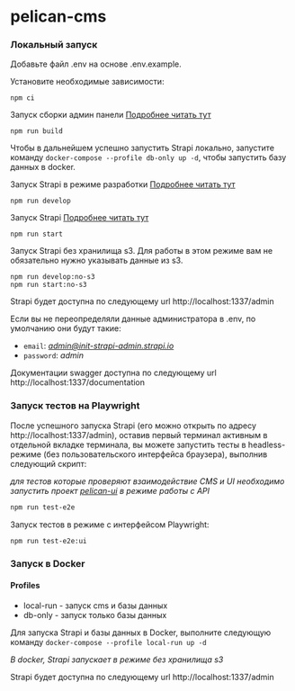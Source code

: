 # pelican-cms

### Локальный запуск

Добавьте файл .env на основе .env.example.

Установите необходимые зависимости:
```
npm ci
```
Запуск сборки админ панели [Подробнее читать тут](https://docs.strapi.io/dev-docs/cli#strapi-build)

```
npm run build
```

Чтобы в дальнейшем успешно запустить Strapi локально, запустите команду `docker-compose --profile db-only up -d`, чтобы запустить базу данных в docker.

Запуск Strapi в режиме разработки [Подробнее читать тут](https://docs.strapi.io/dev-docs/cli#strapi-develop)

```
npm run develop
```

Запуск Strapi [Подробнее читать тут](https://docs.strapi.io/dev-docs/cli#strapi-start)

```
npm run start
```

Запуск Strapi без хранилища s3. Для работы в этом режиме вам не обязательно нужно указывать данные из s3.
```
npm run develop:no-s3
npm run start:no-s3
```

Strapi будет доступна по следующему url http://localhost:1337/admin

Если вы не переопределяли данные администратора в .env, по умолчанию они будут такие:
- `email`: *admin@init-strapi-admin.strapi.io*
- `password`: *admin*

Документации swagger доступна по следующему url http://localhost:1337/documentation


### Запуск тестов на Playwright

После успешного запуска Strapi (его можно открыть по адресу http://localhost:1337/admin), оставив первый терминал активным в отдельной вкладке терминала, вы можете запустить тесты в headless-режиме (без пользовательского интерфейса браузера), выполнив следующий скрипт:

*для тестов которые проверяют взаимодействие CMS и UI необходимо запустить проект [pelican-ui](https://github.com/TourmalineCore/pelican-ui) в режиме работы с API*

```bash
npm run test-e2e
```

Запуск тестов в режиме с интерфейсом Playwright:

```bash
npm run test-e2e:ui
```

### Запуск в Docker

#### Profiles
- local-run - запуск cms и базы данных
- db-only - запуск только базы данных

Для запуска Strapi и базы данных в Docker, выполните следующую команду `docker-compose --profile local-run up -d`

*В docker, Strapi запускает в режиме без хранилища s3*

Strapi будет доступна по следующему url http://localhost:1337/admin
